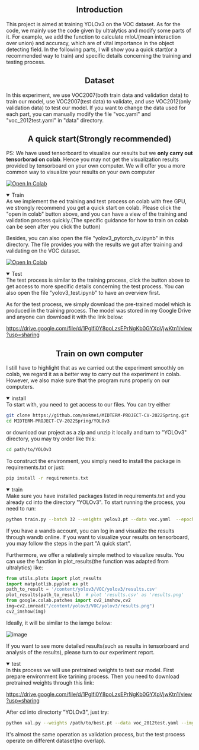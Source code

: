 ## <div align="center">Introduction</div>
This project is aimed at training YOLOv3 on the VOC dataset. As for the code, we mainly use the code given by ultralytics and modify some parts of it. For example, we add the function to calculate mIoU(mean interaction over union) and accuracy, which are of vital importance in the object detecting field. In the following parts, I will show you a quick start(or a recommended way to train) and specific details concerning the training and testing process.
## <div align="center">Dataset</div>
In this experiment, we use VOC2007(both train data and validation data) to train our model, use VOC2007(test data) to validate, and use VOC2012(only validation data) to test our model. If you want to change the data used for each part, you can manually modify the file "voc.yaml" and "voc_2012test.yaml" in "data" directory.
## <div align="center">A quick start(Strongly recommended)</div>
PS: We have used tensorboard to visualize our results but we **only carry out tensorborad on colab**. Hence you may not get the visualization results provided by tensorboard on your own computer. We will offer you a more common way to visualize your results on your own computer

 [![Open In Colab](https://colab.research.google.com/assets/colab-badge.svg)](https://colab.research.google.com/github/mskmei/MIDTERM-PROJECT-CV-2022Spring/blob/main/YOLOv3/yolov3_pytorch_cv.ipynb)  
<details open>
 <summary>Train</summary>   
As we implement the ed training and test process on colab with free GPU, we strongly recommend you get a quick start on colab. Please click the "open in colab" button above, and you can have a view of the training and validation process quickly.(The specific guidance for how to train on colab can be seen after you click the button)

 Besides, you can also open the file "yolov3_pytorch_cv.ipynb" in this directory. The file provides you with the results we got after training and validating on the VOC dataset.
</details>

 [![Open In Colab](https://colab.research.google.com/assets/colab-badge.svg)](https://colab.research.google.com/github/mskmei/MIDTERM-PROJECT-CV-2022Spring/blob/main/YOLOv3/yolov3_test.ipynb) 
 
<details  open>
 <summary>Test</summary>   
The test process is similar to the training process, click the button above to get access to more specific details concerning the test process. You can also open the file "yolov3_test.ipynb" to have an overview first.
 
 As for the test process, we simply download the pre-trained model which is produced in the training process. The model was stored in my Google Drive and anyone can download it with the link below:
 
 https://drive.google.com/file/d/1Pglfi0Y8poLzsEPrNgKb0GYXpVjwKtn1/view?usp=sharing
</details>

## <div align="center">Train on own computer</div>
I still have to highlight that as we carried out the experiment smoothly on colab, we regard it as a better way to carry out the experiment in colab. However, we also make sure that the program runs properly on our computers.

<details open>
<summary>install</summary>
To start with, you need to get access to our files. You can try either

```bash
git clone https://github.com/mskmei/MIDTERM-PROJECT-CV-2022Spring.git
cd MIDTERM-PROJECT-CV-2022Spring/YOLOv3
```
or download our project as a zip and unzip it locally and turn to "YOLOv3" directory, you may try order like this:
 
```bash
cd path/to/YOLOv3
```
 
To construct the environment, you simply need to install the package in requirements.txt or just:
```bash
pip install -r requirements.txt
```
</details>

<details open>
<summary>train</summary>
Make sure you have installed packages listed in requirements.txt and you already cd into the directory "YOLOv3". To start running the process, you need to run:
 
```bash
python train.py --batch 32 --weights yolov3.pt --data voc.yaml  --epochs 75 --img 416  --project VOC --name 'yolov3' --cache --hyp hyp.VOC.yaml 
```
 
If you have a wandb account, you can log in and visualize the results through wandb online. If you want to visualize your results on tensorboard, you may follow the steps in the part "A quick start".
 
Furthermore, we offer a relatively simple method to visualize results. You can use the function in plot_results(the function was adapted from ultralytics) like:
 
```python
from utils.plots import plot_results
import matplotlib.pyplot as plt
path_to_result = '/content/yolov3/VOC/yolov3/results.csv'
plot_results(path_to_result)  # plot 'results.csv' as 'results.png'
from google.colab.patches import cv2_imshow,cv2
img=cv2.imread("/content/yolov3/VOC/yolov3/results.png")
cv2_imshow(img)
```
Ideally, it will be similar to the iamge below:

![image](https://raw.githubusercontent.com/mskmei/MIDTERM-PROJECT-CV-2022Spring/main/YOLOv3/results.png)
 
If you want to see more detailed results(such as results in tensorboard and analysis of the results), please turn to our experiment report.
</details>

<details open>
<summary>test<summary>
In this process we will use pretrained weights to test our model. First prepare environment like tarining process. Then you need to download pretrained weights through this link:
 
https://drive.google.com/file/d/1Pglfi0Y8poLzsEPrNgKb0GYXpVjwKtn1/view?usp=sharing

After cd into directorty "YOLOv3", just try:
```bash
python val.py --weights /path/to/best.pt --data voc_2012test.yaml --img 416 --iou 0.5
```
It's almost the same operation as validation process, but the test process operate on different dataset(no overlap).

